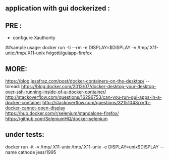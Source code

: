 ## application with gui dockerized : 

## PRE : 
 - configure Xauthority
 
 
##sample usage:
docker run -ti --rm -e DISPLAY=$DISPLAY -v /tmp/.X11-unix:/tmp/.X11-unix fvigotti/guiapp-firefox



## MORE:
https://blog.jessfraz.com/post/docker-containers-on-the-desktop/
-- toread:
https://blog.docker.com/2013/07/docker-desktop-your-desktop-over-ssh-running-inside-of-a-docker-container/
http://stackoverflow.com/questions/16296753/can-you-run-gui-apps-in-a-docker-container
http://stackoverflow.com/questions/32151043/xvfb-docker-cannot-open-display
https://hub.docker.com/r/selenium/standalone-firefox/
https://github.com/SeleniumHQ/docker-selenium




## under tests:
docker run -it -v /tmp/.X11-unix:/tmp/.X11-unix -e DISPLAY=unix$DISPLAY --name cathode jess/1995




